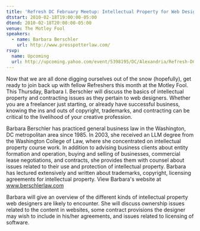 ```yaml
---
title: 'Refresh DC February Meetup: Intellectual Property for Web Designers'
dtstart: 2010-02-18T19:00:00-05:00
dtend: 2010-02-18T20:00:00-05:00
venue: The Motley Fool
speakers:
  - name: Barbara Berschler
    url: http://www.presspotterlaw.com/
rsvp:
  name: Upcoming
  url: http://upcoming.yahoo.com/event/5398195/DC/Alexandria/Refresh-DC-February-Meetup-Intellectual-Property-for-Web-Designers/The-Motley-Fool/
---
```


Now that we are all done digging ourselves out of the snow (hopefully), get ready to join back up with fellow Refreshers this month at the Motley Fool. This Thursday, Barbara I. Berschler will discuss the basics of intellectual property and contracting issues as they pertain to web designers. Whether you are a freelancer just starting, or already have successful business, knowing the ins and outs of copyright, trademarks, and contracting can be critical to the livelihood of your creative profession.

Barbara Berschler has practiced general business law in the Washington, DC metropolitan area since 1985. In 2003, she received an LLM degree from the Washington College of Law, where she concentrated on intellectual property course work. In addition to advising business clients about entity formation and operation, buying and selling of businesses, commercial lease negotiations, and contracts, she provides them with counsel about issues related to their use and protection of intellectual property. Barbara has lectured extensively and written about trademarks, copyright, licensing agreements for intellectual property. View Barbara's website at www.berschlerlaw.com

Barbara will give an overview of the different kinds of intellectual property web designers are likely to encounter. She will discuss ownership issues related to the content in websites, some contract provisions the designer may wish to include in his/her agreements, and issues related to licensing of software.